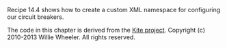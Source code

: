 Recipe 14.4 shows how to create a custom XML namespace for configuring our circuit breakers.

The code in this chapter is derived from the [Kite project](https://github.com/williewheeler/kite).
Copyright (c) 2010-2013 Willie Wheeler. All rights reserved.
